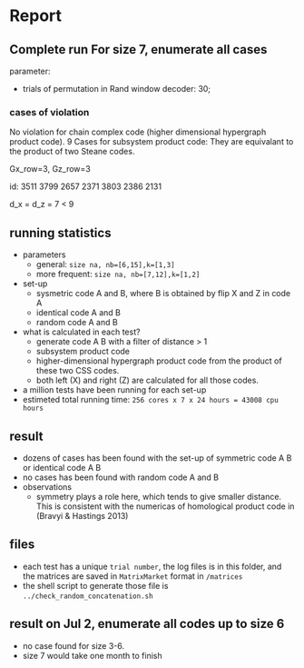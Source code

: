 # Report



## Complete run For size 7, enumerate all cases

parameter:
- trials of permutation in Rand window decoder: 30;


### cases of violation
No violation for chain complex code (higher dimensional hypergraph product code).
9 Cases for subsystem product code: They are equivalant to the product of two Steane codes.

Gx_row=3,
Gz_row=3

id:
3511
3799
2657
2371
3803
2386
2131

d_x = d_z = 7 < 9



## running statistics

- parameters
  - general: `size na, nb=[6,15],k=[1,3]`
  - more frequent: `size na, nb=[7,12],k=[1,2]`
- set-up
  - sysmetric code A and B, where B is obtained by flip X and Z in code A
  - identical code A and B
  - random code A and B
- what is calculated in each test?
  - generate code A B with a filter of distance > 1
  - subsystem product code
  - higher-dimensional hypergraph product code from the product of these two CSS codes.
  - both left (X) and right (Z) are calculated for all those codes.
- a million tests have been running for each set-up
- estimeted total running time: `256 cores x 7 x 24 hours = 43008 cpu hours`

## result
- dozens of cases has been found with the set-up of symmetric code A B or identical code A B
- no cases has been found with random code A and B
- observations
  - symmetry plays a role here, which tends to give smaller distance. This is consistent with the numericas of homological product code in (Bravyi & Hastings 2013)

## files
- each test has a unique `trial number`, the log files is in this folder, and the matrices are saved in `MatrixMarket` format in `/matrices`
- the shell script to generate those file is `../check_random_concatenation.sh`


## result on Jul 2, enumerate all codes up to size 6
- no case found for size 3-6.
- size 7 would take one month to finish
